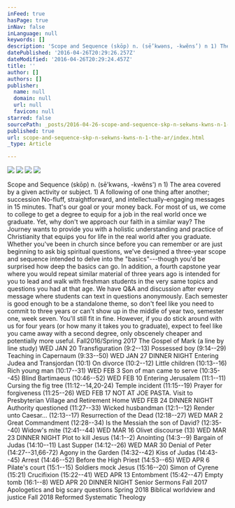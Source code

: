 ```yaml
---
inFeed: true
hasPage: true
inNav: false
inLanguage: null
keywords: []
description: 'Scope and Sequence (skōp) n. (sē’kwəns, -kwĕns’) n 1) The area covered by a given activity or subject. 1) A following of one thing after another; succession No-fluff, straightforward, and intellectually-engaging messages in 15 minutes. That’s our goal or your money back. For most of us, we come to college to get a degree to equip for a job in the real world once we graduate. Yet, why don’t we approach our faith in a similar way? The Journey wants to provide you with a holistic understanding and practice of Christianity that equips you for life in the real world after you graduate. Whether you’ve been in church since before you can remember or are just beginning to ask big spiritual questions, we’ve designed a three-year scope and sequence intended to delve into the “basics”—though you’d be surprised how deep the basics can go. In addition, a fourth capstone year where you would repeat similar material of three years ago is intended for you to lead and walk with freshman students in the very same topics and questions you had at that age. We have Q&A and discussion after every message where students can text in questions anonymously. Each semester is good enough to be a standalone theme, so don’t feel like you need to commit to three years or can’t show up in the middle of year two, semester one, week seven. You’ll still fit in fine. However, if you do stick around with us for four years (or how many it takes you to graduate), expect to feel like you came away with a second degree, only obscenely cheaper and potentially more useful. Fall2016/Spring 2017 The Gospel of Mark (a line by line study) WED JAN 20 Transfiguration (9:2–13) Possessed boy (9:14–29) Teaching in Capernaum (9:33–50) WED JAN 27 DINNER NIGHT Entering Judea and Transjordan (10:1) On divorce (10:2–12) Little children (10:13–16) Rich young man (10:17–31) WED FEB 3 Son of man came to serve (10:35–45) Blind Bartimaeus (10:46–52) WED FEB 10 Entering Jerusalem (11:1–11) Cursing the fig tree (11:12–14,20-24) Temple incident (11:15–19) Prayer for forgiveness (11:25–26) WED FEB 17 NOT AT JOE PASTA. Visit to Presbyterian Village and Retirement Home WED FEB 24 DINNER NIGHT Authority questioned (11:27–33) Wicked husbandman (12:1–12) Render unto Caesar… (12:13–17) Resurrection of the Dead (12:18–27) WED MAR 2 Great Commandment (12:28–34) Is the Messiah the son of David? (12:35–40) Widow’s mite (12:41–44) WED MAR 16 Olivet discourse (13) WED MAR 23 DINNER NIGHT Plot to kill Jesus (14:1–2) Anointing (14:3–9) Bargain of Judas (14:10–11) Last Supper (14:12–26) WED MAR 30 Denial of Peter (14:27–31,66-72) Agony in the Garden (14:32–42) Kiss of Judas (14:43–45) Arrest (14:46–52) Before the High Priest (14:53–65) WED APR 6 Pilate’s court (15:1–15) Soldiers mock Jesus (15:16–20) Simon of Cyrene (15:21) Crucifixion (15:22–41) WED APR 13 Entombment (15:42–47) Empty tomb (16:1–8) WED APR 20 DINNER NIGHT Senior Sermons Fall 2017 Apologetics and big scary questions Spring 2018 Biblical worldview and justice Fall 2018 Reformed Systematic Theology'
datePublished: '2016-04-26T20:29:26.257Z'
dateModified: '2016-04-26T20:29:24.457Z'
title: ''
author: []
authors: []
publisher:
  name: null
  domain: null
  url: null
  favicon: null
starred: false
sourcePath: _posts/2016-04-26-scope-and-sequence-skp-n-sekwns-kwns-n-1-the-ar.md
published: true
url: scope-and-sequence-skp-n-sekwns-kwns-n-1-the-ar/index.html
_type: Article

---
```

![](https://the-grid-user-content.s3-us-west-2.amazonaws.com/b052dab2-7365-421b-9cce-ffae647c6268.jpg)
![](https://the-grid-user-content.s3-us-west-2.amazonaws.com/5ddeec83-4616-47e9-8f1e-49218fab631a.jpg)
![](https://the-grid-user-content.s3-us-west-2.amazonaws.com/b7013bde-d64a-4133-b4d8-a321b89b5739.jpg)
![](https://the-grid-user-content.s3-us-west-2.amazonaws.com/d04023fb-797b-45bb-bea3-0f6c9d920c1f.jpg)

Scope and Sequence (skōp) n. (sē'kwəns, -kwĕns') n 1) The area covered by a given activity or subject. 1) A following of one thing after another; succession No-fluff, straightforward, and intellectually-engaging messages in 15 minutes. That's our goal or your money back. For most of us, we come to college to get a degree to equip for a job in the real world once we graduate. Yet, why don't we approach our faith in a similar way? The Journey wants to provide you with a holistic understanding and practice of Christianity that equips you for life in the real world after you graduate. Whether you've been in church since before you can remember or are just beginning to ask big spiritual questions, we've designed a three-year scope and sequence intended to delve into the "basics"---though you'd be surprised how deep the basics can go. In addition, a fourth capstone year where you would repeat similar material of three years ago is intended for you to lead and walk with freshman students in the very same topics and questions you had at that age. We have Q&A and discussion after every message where students can text in questions anonymously. Each semester is good enough to be a standalone theme, so don't feel like you need to commit to three years or can't show up in the middle of year two, semester one, week seven. You'll still fit in fine. However, if you do stick around with us for four years (or how many it takes you to graduate), expect to feel like you came away with a second degree, only obscenely cheaper and potentially more useful. Fall2016/Spring 2017 The Gospel of Mark (a line by line study) WED JAN 20 Transfiguration (9:2--13) Possessed boy (9:14--29) Teaching in Capernaum (9:33--50) WED JAN 27 DINNER NIGHT Entering Judea and Transjordan (10:1) On divorce (10:2--12) Little children (10:13--16) Rich young man (10:17--31) WED FEB 3 Son of man came to serve (10:35--45) Blind Bartimaeus (10:46--52) WED FEB 10 Entering Jerusalem (11:1--11) Cursing the fig tree (11:12--14,20-24) Temple incident (11:15--19) Prayer for forgiveness (11:25--26) WED FEB 17 NOT AT JOE PASTA. Visit to Presbyterian Village and Retirement Home WED FEB 24 DINNER NIGHT Authority questioned (11:27--33) Wicked husbandman (12:1--12) Render unto Caesar... (12:13--17) Resurrection of the Dead (12:18--27) WED MAR 2 Great Commandment (12:28--34) Is the Messiah the son of David? (12:35--40) Widow's mite (12:41--44) WED MAR 16 Olivet discourse (13) WED MAR 23 DINNER NIGHT Plot to kill Jesus (14:1--2) Anointing (14:3--9) Bargain of Judas (14:10--11) Last Supper (14:12--26) WED MAR 30 Denial of Peter (14:27--31,66-72) Agony in the Garden (14:32--42) Kiss of Judas (14:43--45) Arrest (14:46--52) Before the High Priest (14:53--65) WED APR 6 Pilate's court (15:1--15) Soldiers mock Jesus (15:16--20) Simon of Cyrene (15:21) Crucifixion (15:22--41) WED APR 13 Entombment (15:42--47) Empty tomb (16:1--8) WED APR 20 DINNER NIGHT Senior Sermons Fall 2017 Apologetics and big scary questions Spring 2018 Biblical worldview and justice Fall 2018 Reformed Systematic Theology